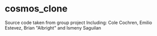 # cosmos_clone
Source code taken from group project Including: Cole Cochren, Emilio Estevez, Brian "Albright" and Ismeny Saguilan
